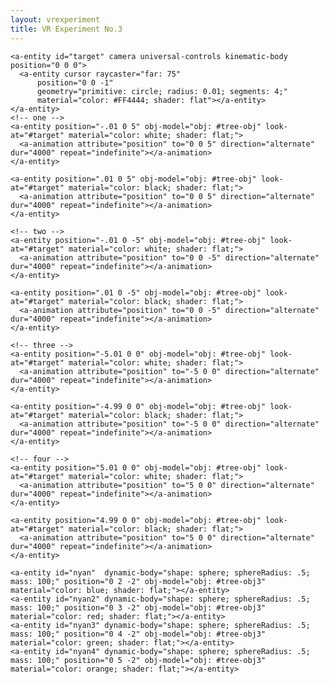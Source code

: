 ```yaml
---
layout: vrexperiment
title: VR Experiment No.3
---
```

<script src="//cdn.rawgit.com/donmccurdy/aframe-extras/v3.3.4/dist/aframe-extras.min.js"></script>
<script src="/scripts/vr_scripts/look-at.js"></script>
<script src="https://rawgit.com/ngokevin/aframe-animation-component/master/dist/aframe-animation-component.min.js"></script>
<script>
/**
 * Rain of Entities component.
 *
 * Creates a spawner on the scene, which periodically generates new entities
 * and drops them from the sky. Objects falling below altitude=0 will be
 * recycled after a few seconds.
 *
 * Requires: physics     , 'animation__color|property: material.color; dir: alternate;dur: 400; loop: true; from: #555 to: #333'

 */
AFRAME.registerComponent('rain-of-entities', {
  schema: {
    tagName:    { default: 'a-entity' },
    components: { default: ['dynamic-body|shape:sphere;sphereRadius:.5;mass:100;', 'force-pushable', 'material|shader:flat;color:'+'red'+';', 'obj-model|obj:#tree-obj3'] },
    maxCount:   { default: 10, min: 0 },
    interval:   { default: 1000, min: 0 },
    lifetime:   { default: 10000, min: 0 }
  },
  init: function () {
    this.boxes = [];
    this.timeout = setInterval(this.spawn.bind(this), this.data.interval);
  },
  spawn: function () {
    if (this.boxes.length >= this.data.maxCount) {
      clearTimeout(this.timeout);
      return;
    }
    var data = this.data,
        box = document.createElement(data.tagName);
    this.boxes.push(box);
    this.el.appendChild(box);
    box.setAttribute('position', this.randomPosition());
  //  box.setAttribute('material', 'color:red;shader:flat;');
    data.components.forEach(function (s) {
      var parts = s.split('|');
      box.setAttribute(parts[0], parts[1] || '');
    });
    // Recycling is important, kids.
    setInterval(function () {
      if (box.body.position.y > 0) return;
      box.body.position.copy(this.randomPosition());
      box.body.velocity.set(0,0,0);
    }.bind(this), this.data.lifetime);
  },
  randomPosition: function () {
    return {x: Math.random() * 10 - 5, y: 10, z: Math.random() * 10 - 5};
  }
  /*randomColor: function () {
    return {'#'+(0x1000000+(Math.random())*0xffffff).toString(16).substr(1,6)}
  }*/
});
/**
 * Force Pushable component.
 *
 * Applies behavior to the current entity such that cursor clicks will apply a
 * strong impulse, pushing the entity away from the viewer.
 *
 * Requires: physics
 */
AFRAME.registerComponent('force-pushable', {
  schema: {
    force: { default: 100 }
  },
  init: function () {
    this.pStart = new THREE.Vector3();
    this.sourceEl = this.el.sceneEl.querySelector('[camera]');
    this.el.addEventListener('click', this.forcePush.bind(this));
  },
  forcePush: function () {
    var force,
        el = this.el,
        pStart = this.pStart.copy(this.sourceEl.getAttribute('position'));
    // Compute direction of force, normalize, then scale.
    force = el.body.position.vsub(pStart);
    force.normalize();
    force.scale(this.data.force, force);
    el.body.applyImpulse(force, el.body.position);
  }
});
/**
 * Force Float component.
 *
 * Applies behavior to the scene in which a keypress (default: Spacebar) will
 * temporarily disable gravity and apply a small upward impulse to target
 * entities.
 *
 * Requires: physics
 */
AFRAME.registerComponent('force-float', {
  schema: {
    force:    { default: 1.0 },
    keyCode:  { default: 32 },
    selector: { default: '[force-float-target]' }
  },
  init: function () {
    this.isFloating = false;
    document.addEventListener('keyup', this.onKeyup.bind(this));
  },
  onKeyup: function (e) {
    if (e.keyCode !== this.data.keyCode) return;
    var data = this.data,
        isFloating = this.isFloating,
        physics = this.el.sceneEl.systems.physics,
        targets = this.el.sceneEl.querySelectorAll(data.selector);
    if (isFloating) {
      physics.world.gravity = this.gravity;
    } else {
      // Disable gravity.
      this.gravity = physics.world.gravity;
      physics.world.gravity = new CANNON.Vec3(0, 0, 0);
      // Lift targets slightly.
      targets = [].slice.call(targets).forEach(function (el) {
        var position = new CANNON.Vec3().copy(el.getAttribute('position')),
            impulse = new CANNON.Vec3(
              0.25 * data.force * Math.random(),
              1.00 * data.force * Math.random() + 1.5,
              0.25 * data.force * Math.random()
            );
        el.body.applyImpulse(impulse, position);
      });
    }
    this.isFloating = !isFloating;
  }
});
    </script>

<a-scene rain-of-entities force-float="selector: [force-pushable]" physics="debug: true">
  <a-assets>
    <a-asset-item id="tree-obj" src="/vr_assets/firstlogo.OBJ"></a-asset-item>
    <a-asset-item id="tree-obj2" src="/vr_assets/firstlogo.OBJ"></a-asset-item>
    <a-asset-item id="tree-obj3" src="/vr_assets/firstlogo.OBJ"></a-asset-item>
  <!--  <video id="video" src="/vr_assets/HowToLoose.mp4" autoplay loop></video>-->
  </a-assets>

    <a-entity id="target" camera universal-controls kinematic-body position="0 0 0">
      <a-entity cursor raycaster="far: 75"
          position="0 0 -1"
          geometry="primitive: circle; radius: 0.01; segments: 4;"
          material="color: #FF4444; shader: flat"></a-entity>
    </a-entity>
    <!-- one -->
    <a-entity position="-.01 0 5" obj-model="obj: #tree-obj" look-at="#target" material="color: white; shader: flat;">
      <a-animation attribute="position" to="0 0 5" direction="alternate" dur="4000" repeat="indefinite"></a-animation>
    </a-entity>

    <a-entity position=".01 0 5" obj-model="obj: #tree-obj" look-at="#target" material="color: black; shader: flat;">
      <a-animation attribute="position" to="0 0 5" direction="alternate" dur="4000" repeat="indefinite"></a-animation>
    </a-entity>

    <!-- two -->
    <a-entity position="-.01 0 -5" obj-model="obj: #tree-obj" look-at="#target" material="color: white; shader: flat;">
      <a-animation attribute="position" to="0 0 -5" direction="alternate" dur="4000" repeat="indefinite"></a-animation>
    </a-entity>

    <a-entity position=".01 0 -5" obj-model="obj: #tree-obj" look-at="#target" material="color: black; shader: flat;">
      <a-animation attribute="position" to="0 0 -5" direction="alternate" dur="4000" repeat="indefinite"></a-animation>
    </a-entity>

    <!-- three -->
    <a-entity position="-5.01 0 0" obj-model="obj: #tree-obj" look-at="#target" material="color: white; shader: flat;">
      <a-animation attribute="position" to="-5 0 0" direction="alternate" dur="4000" repeat="indefinite"></a-animation>
    </a-entity>

    <a-entity position="-4.99 0 0" obj-model="obj: #tree-obj" look-at="#target" material="color: black; shader: flat;">
      <a-animation attribute="position" to="-5 0 0" direction="alternate" dur="4000" repeat="indefinite"></a-animation>
    </a-entity>

    <!-- four -->
    <a-entity position="5.01 0 0" obj-model="obj: #tree-obj" look-at="#target" material="color: white; shader: flat;">
      <a-animation attribute="position" to="5 0 0" direction="alternate" dur="4000" repeat="indefinite"></a-animation>
    </a-entity>

    <a-entity position="4.99 0 0" obj-model="obj: #tree-obj" look-at="#target" material="color: black; shader: flat;">
      <a-animation attribute="position" to="5 0 0" direction="alternate" dur="4000" repeat="indefinite"></a-animation>
    </a-entity>

    <a-entity id="nyan"  dynamic-body="shape: sphere; sphereRadius: .5; mass: 100;" position="0 2 -2" obj-model="obj: #tree-obj3" material="color: blue; shader: flat;"></a-entity>
    <a-entity id="nyan2" dynamic-body="shape: sphere; sphereRadius: .5; mass: 100;" position="0 3 -2" obj-model="obj: #tree-obj3" material="color: red; shader: flat;"></a-entity>
    <a-entity id="nyan3" dynamic-body="shape: sphere; sphereRadius: .5; mass: 100;" position="0 4 -2" obj-model="obj: #tree-obj3" material="color: green; shader: flat;"></a-entity>
    <a-entity id="nyan4" dynamic-body="shape: sphere; sphereRadius: .5; mass: 100;" position="0 5 -2" obj-model="obj: #tree-obj3" material="color: orange; shader: flat;"></a-entity>

  <a-light type="ambient" color="#444" intensity="0.1"></a-light>
  <a-cylinder position="0 -2 0" height="0.2" static-body radius="10" material="shader:flat; color:black"></a-cylinder>
  <!--<a-videosphere src="#video" rotation="0 0 0" radius="20"></a-videosphere>-->

  <a-sky color="white"></a-sky>
  <script>
    function playVid() {
      var vid = document.getElementById("video");
      var button = document.getElementById("playvideo");
        vid.play();
        button.className="hidebutton";
    }
      function pauseVid() {
        var vid = document.getElementById("video");
        vid.pause();
    }
  </script>
</a-scene>
